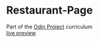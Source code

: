 # Restaurant-Page
Part of the [Odin Project](https://www.theodinproject.com/) curriculum <br>
[live preview](https://github.com/Gibsongf/Restaurant-Page) 
